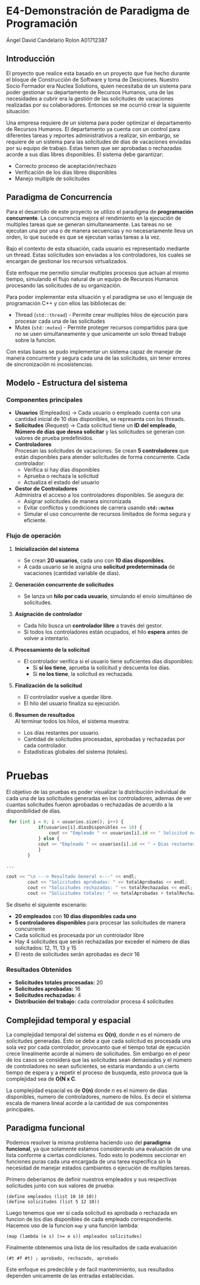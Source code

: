 # E4-Demonstración de Paradigma de Programación

Ángel David Candelario Rolon
A01712387

## Introducción
El proyecto que realice esta basado en un proyecto que fue hecho durante el bloque de Construcción de Software y toma de Desiciones. Nuestro Socio Formador era Nuclea Solutions, quien necesitaba de un sistema para poder gestionar su departamento de Recursos Humanos, una de las necesidades a cubrir era la gestión de las solicitudes de vacaciones realizadas por su colaboradores. Entonces se me ocurrió crear la siguiente situación:

Una empresa requiere de un sistema para poder optimizar el departamento de Recursos Humanos. El departamento ya cuenta con un control para diferentes tareas y reportes administrativos a realizar, sin embargo, se requiere de un sistema para las solicitudes de días de vacaciones enviadas por su equipo de trabajo. Estas tienen que ser aprobadas o rechazadas acorde a sus días libres disponibles. El sistema debe garantizar:

 - Correcto proceso de aceptación/rechazo 
 - Verificación de los días libres disponibles
 - Manejo multiple de solicitudes

## Paradigma de Concurrencia
Para el desarrollo de este proyecto se utilizo el paradigma de **programación concurrente**. La concurrencia mejora el rendimiento en la ejecución de multiples tareas que se generan simultaneamente. Las tareas no se ejecutan una por una o de manera secuencias y no necesariamente lleva un orden, lo que sucede es que se ejecutan varias tareas a la vez.

Bajo el contexto de esta situación, cada usuario es representado mediante un thread. Estas solicitudes son enviadas a los controladores, los cuales se encargan de gestionar los recursos virtualizados.

Este enfoque me permitio simular multiples procesos que actuan al mismo tiempo, simulando el flujo natural de un equipo de Recursos Humanos procesando las solicitudes de su organización.

Para poder implementar esta situación y el paradigma se uso el lenguaje de programación C++ y con ellos las bibliotecas de:
 - Thread (```std::thread```) - Permite crear multiples hilos de ejecución para procesar cada una de las solicitudes 
 - Mutex (```std::mutex```) - Permite proteger recursos compartidos para que no se usen simultaneamente y que unicamente un solo thread trabaje sobre la funcion.

Con estas bases se pudo implementar un sistema capaz de manejar de manera concurrente y segura cada una de las solicitudes, sin tener errores de sincronización ni incosistencias.

## Modelo - Estructura del sistema

### Componentes principales
 - **Usuarios** (Empleados) -> Cada usuario o empleado cuenta con una cantidad inicial de 10 días disponibles, se representa con los threads.
 - **Solicitudes** (Request) -> Cada solicitud tiene un **ID del empleado**, **Número de días que desea solicitar** y las solicitudes se generan con valores de prueba predefinidos.
- **Controladores**  
  Procesan las solicitudes de vacaciones. Se crean **5 controladores** que están disponibles para atender solicitudes de forma concurrente. Cada controlador:
  - Verifica si hay días disponibles
  - Aprueba o rechaza la solicitud
  - Actualiza el estado del usuario
 - **Gestor de Controladores**  
  Administra el acceso a los controladores disponibles. Se asegura de:
   - Asignar solicitudes de manera sincronizada
   - Evitar conflictos y condiciones de carrera usando **`std::mutex`**
   - Simular el uso concurrente de recursos limitados de forma segura y eficiente.

### Flujo de operación
1. **Inicialización del sistema**  
   - Se crean **20 usuarios**, cada uno con **10 días disponibles**.
   - A cada usuario se le asigna una **solicitud predeterminada** de vacaciones (cantidad variable de días).

2. **Generación concurrente de solicitudes**  
   - Se lanza un **hilo por cada usuario**, simulando el envío simultáneo de solicitudes.

3. **Asignación de controlador**  
   - Cada hilo busca un **controlador libre** a través del gestor.
   - Si todos los controladores están ocupados, el hilo **espera** antes de volver a intentarlo.

4. **Procesamiento de la solicitud**  
   - El controlador verifica si el usuario tiene suficientes días disponibles:
     - Si **sí los tiene**, aprueba la solicitud y descuenta los días.
     - Si **no los tiene**, la solicitud es rechazada.

5. **Finalización de la solicitud**  
   - El controlador vuelve a quedar libre.
   - El hilo del usuario finaliza su ejecución.

6. **Resumen de resultados**  
   Al terminar todos los hilos, el sistema muestra:
   - Los días restantes por usuario.
   - Cantidad de solicitudes procesadas, aprobadas y rechazadas por cada controlador.
   - Estadísticas globales del sistema (totales).

# Pruebas
El objetivo de las pruebas es poder visualizar la distribución individual de cada una de las solicitudes generadas en los controladores, ademas de ver cuantas solicitudes fueron aprobadas o rechazadas de acuerdo a la disponibilidad de días.
``` python
 for (int i = 0; i < usuarios.size(); i++) {
            if(usuarios[i].diasDisponibles == 10) {
                cout << "Empleado " << usuarios[i].id << " Solicitud no procesada" << endl;
            } else {
            cout << "Empleado " << usuarios[i].id << " → Dias restantes: " << usuarios[i].diasDisponibles << endl;
            }
        }

...

cout << "\n ---> Resultado General <---" << endl;
        cout << "Solicitudes aprobadas: " << totalAprobadas << endl;
        cout << "Solicitudes rechazadas: " << totalRechazadas << endl;
        cout << "Solicitudes totales: " << totalAprobadas + totalRechazadas << endl;
```

Se diseño el siguiente escenario:
 - **20 empleados** con **10 días disponibles cada uno**
 - **5 controladores disponibles** para procesar las solicitudes de manera concurrente
 - Cada solicitud es procesada por un controlador libre
 - Hay 4 solicitudes que serán rechazadas por exceder el número de días solicitados: 12, 11, 13 y 15
 - El resto de solicitudes serán aprobadas es decir 16

### Resultados Obtenidos
 - **Solicitudes totales procesadas:** 20
 - **Solicitudes aprobadas:** 16
 - **Solicitudes rechazadas:** 4
 - **Distribución del trabajo:** cada controlador procesa 4 solicitudes

## Complejidad temporal y espacial
La complejidad temporal del sistema es **O(n)**, donde *n* es el número de solicitudes generadas. Esto se debe a que cada solicitud es procesada una sola vez por cada controlador, provocanto que el tiempo total de ejecución crece linealmente acorde al número de solicitudes. Sin embargo en el peor de los casos se considera que las solicitudes sean demasiadas y el número de controladores no sean suficientes, se estaría mandando a un cierto tiempo de espera y a repetir el proceso de busqueda, esto provoca que la complejidad sea de **O(N x C**. 

La complejidad espacial es de **O(n)** donde *n* es el número de días disponibles, numero de controladores, numero de hilos. Es decir el sistema escala de manera lineal acorde a la cantidad de sus componentes principales.

## Paradigma funcional
Podemos resolver la misma problema haciendo uso del **paradigma funcional**, ya que solamente estamos considerando una evaluación de una lista conforme a ciertas condiciones. Todo esto lo podemos seccionar en funciones puras cada una encargada de una tarea especifica sin la necesidad de manejar estados cambiantes o ejecución de multiples tareas.

Primero deberiamos de definir nuestros empleados y sus respectivas solicitudes junto con sus valores de prueba:
```Racket
(define empleados (list 10 10 10))
(define solicitudes (list 5 12 10))
```

Luego tenemos que ver si cada solicitud es aprobada o rechazada en funcion de los días disponibles de cada empleado correspondiente. Hacemos uso de la funcion ```map``` y una función lambda:

```Racket
(map (lambda (e s) (>= e s)) empleados solicitudes)
```
Finalmente obtenemos una lista de los resultados de cada evaluación
```Racket
(#t #f #t) ; aprobado, rechazado, aprobado
```

Este enfoque es predecible y de facil mantenimiento, sus resultados dependen unicamente de las entradas establecidas.


